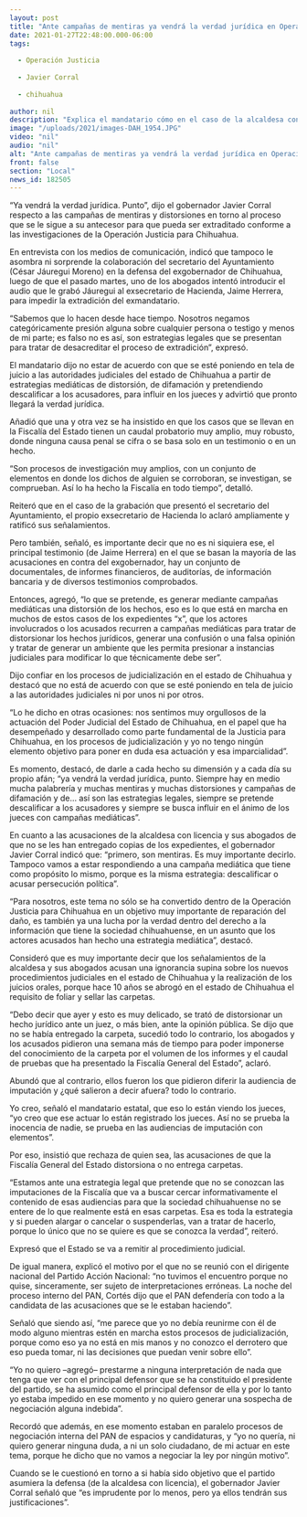 ```yaml
---
layout: post
title: "Ante campañas de mentiras ya vendrá la verdad jurídica en Operación Justicia -  Gobernador"
date: 2021-01-27T22:48:00.000-06:00
tags:
  
  - Operación Justicia
  
  - Javier Corral
  
  - chihuahua
  
author: nil
description: "Explica el mandatario cómo en el caso de la alcaldesa con licencia, se trató de distorsionar un hecho jurídico, cuando se dijo que no se había entregado la carpeta y realmente sucedió todo lo contrario"
image: "/uploads/2021/images-DAH_1954.JPG"
video: "nil"
audio: "nil"
alt: "Ante campañas de mentiras ya vendrá la verdad jurídica en Operación Justicia -  Gobernador"
front: false
section: "Local"
news_id: 182505
---
```


“Ya vendrá la verdad jurídica. Punto”, dijo el gobernador Javier Corral respecto a las campañas de mentiras y distorsiones en torno al proceso que se le sigue a su antecesor para que pueda ser extraditado conforme a las investigaciones de la Operación Justicia para Chihuahua.

En entrevista con los medios de comunicación, indicó que tampoco le asombra ni sorprende la colaboración del secretario del Ayuntamiento (César Jáuregui Moreno) en  la defensa del exgobernador de Chihuahua, luego de que el pasado martes, uno de los abogados intentó introducir el audio que le grabó Jáuregui al exsecretario de Hacienda, Jaime Herrera, para impedir la extradición del exmandatario.

“Sabemos que lo hacen desde hace tiempo. Nosotros negamos categóricamente presión alguna sobre cualquier persona o testigo y menos de mi parte; es falso no es así, son estrategias legales que se presentan para tratar de desacreditar el proceso de extradición”, expresó.

El mandatario dijo no estar de acuerdo con que se esté poniendo en tela de juicio a las autoridades judiciales del estado de Chihuahua a partir de estrategias mediáticas de distorsión, de difamación y pretendiendo descalificar a los acusadores, para influir en los jueces y advirtió que pronto llegará la verdad jurídica.

Añadió que una y otra vez se ha insistido en que los casos que se llevan en la Fiscalía del Estado tienen un caudal probatorio muy amplio, muy robusto, donde ninguna causa penal se cifra o se basa solo en un testimonio o en un hecho.

“Son procesos de investigación muy amplios, con un conjunto de elementos en donde los dichos de alguien se corroboran, se investigan, se comprueban. Así lo ha hecho la Fiscalía en todo tiempo”, detalló.

Reiteró que en el caso de la grabación que presentó el secretario del Ayuntamiento, el propio exsecretario de Hacienda lo aclaró ampliamente y ratificó sus señalamientos.

Pero también, señaló, es importante decir que no es ni siquiera ese, el principal testimonio (de Jaime Herrera) en el que se basan la mayoría de las acusaciones en contra del exgobernador, hay un conjunto de documentales, de informes financieros, de auditorías, de información bancaria y de diversos testimonios comprobados.

Entonces, agregó, “lo que se pretende, es generar mediante campañas mediáticas una distorsión de los hechos, eso es lo que está en marcha en muchos de estos casos de los expedientes “x”, que los actores involucrados o los acusados recurren a campañas mediáticas para tratar de distorsionar los hechos jurídicos, generar una confusión o una falsa opinión y tratar de generar un ambiente que les permita presionar a instancias judiciales para modificar lo que técnicamente debe ser”.

Dijo confiar en los procesos de judicialización en el estado de Chihuahua y destacó que no está de acuerdo con que se esté poniendo en tela de juicio a las autoridades judiciales ni por unos ni por otros.

“Lo he dicho en otras ocasiones: nos sentimos muy orgullosos de la actuación del Poder Judicial del Estado de Chihuahua, en el papel que ha desempeñado y desarrollado como parte fundamental de la Justicia para Chihuahua, en los procesos de judicialización y yo no tengo ningún elemento objetivo para poner en duda esa actuación y esa imparcialidad”.

Es momento, destacó, de darle a cada hecho su dimensión y a cada día su propio afán; “ya vendrá la verdad jurídica, punto. Siempre hay en medio mucha palabrería y muchas mentiras y muchas distorsiones y campañas de difamación y de… así son las estrategias legales, siempre se pretende descalificar a los acusadores y siempre se busca influir en el ánimo de los jueces con campañas mediáticas”.

En cuanto a las acusaciones de la alcaldesa con licencia y sus abogados de que no se les han entregado copias de los expedientes, el gobernador Javier Corral indicó que: “primero, son mentiras. Es muy importante decirlo. Tampoco vamos a estar respondiendo a una campaña mediática que tiene como propósito lo mismo, porque es la misma estrategia: descalificar o acusar persecución política”.

“Para nosotros, este tema no sólo se ha convertido dentro de la Operación Justicia para Chihuahua en un objetivo muy importante de reparación del daño, es también ya una lucha por la verdad dentro del derecho a la información que tiene la sociedad chihuahuense, en un asunto que los actores acusados han hecho una estrategia mediática”, destacó.

Consideró que es muy importante decir que los señalamientos de la alcaldesa y sus abogados acusan una ignorancia supina sobre los nuevos procedimientos judiciales en el estado de Chihuahua y la realización de los juicios orales, porque hace 10 años se abrogó en el estado de Chihuahua el requisito de foliar y sellar las carpetas.

“Debo decir que ayer y esto es muy delicado, se trató de distorsionar un hecho jurídico ante un juez, o más bien, ante la opinión pública. Se dijo que no se había entregado la carpeta, sucedió todo lo contrario, los abogados y los acusados pidieron una semana más de tiempo para poder imponerse del conocimiento de la carpeta por el volumen de los informes y el caudal de pruebas que ha presentado la Fiscalía General del Estado”, aclaró.

Abundó que al contrario, ellos fueron los que pidieron diferir la audiencia de imputación y ¿qué salieron a decir afuera? todo lo contrario.

Yo creo, señaló el mandatario estatal, que eso lo están viendo los jueces, “yo creo que ese actuar lo están registrado los jueces. Así no se prueba la inocencia de nadie, se prueba en las audiencias de imputación con elementos”.

Por eso, insistió que rechaza de quien sea, las acusaciones de que la Fiscalía General del Estado distorsiona o no entrega carpetas.

“Estamos ante una estrategia legal que pretende que no se conozcan las imputaciones de la Fiscalía que va a buscar cercar informativamente el contenido de esas audiencias para que la sociedad chihuahuense no se entere de lo que realmente está en esas carpetas. Esa es toda la estrategia y si pueden alargar o cancelar o suspenderlas, van a tratar de hacerlo, porque lo único que no se quiere es que se conozca la verdad”, reiteró.

Expresó que el Estado se va a remitir al procedimiento judicial.

De igual manera, explicó el motivo por el que no se reunió con el dirigente nacional del Partido Acción Nacional: “no tuvimos el encuentro porque no quise, sinceramente, ser sujeto de interpretaciones erróneas. La noche del proceso interno del PAN, Cortés dijo que el PAN defendería con todo a la candidata de las acusaciones que se le estaban haciendo”.

Señaló que siendo así, “me parece que yo no debía reunirme con él de modo alguno mientras estén en marcha estos procesos de judicialización, porque como eso ya no está en mis manos y no conozco el derrotero que eso pueda tomar, ni las decisiones que puedan venir sobre ello”.

“Yo no quiero –agregó– prestarme a ninguna interpretación de nada que tenga que ver con el principal defensor que se ha constituido el presidente del partido, se ha asumido como el principal defensor de ella y por lo tanto yo estaba impedido en ese momento y no quiero generar una sospecha de negociación alguna indebida”.

Recordó que además, en ese momento estaban en paralelo procesos de negociación interna del PAN de espacios y candidaturas, y “yo no quería, ni quiero generar ninguna duda, a ni un solo ciudadano, de mi actuar en este tema, porque he dicho que no vamos a negociar la ley por ningún motivo”.

Cuando se le cuestionó en torno a si había sido objetivo que el partido asumiera la defensa (de la alcaldesa con licencia), el gobernador Javier Corral señaló que “es imprudente por lo menos, pero ya ellos tendrán sus justificaciones”.